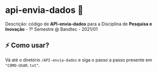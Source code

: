 # api-envia-dados 🥇

Descrição: código de **API-envia-dados** para a Disciplina de **Pesquisa e Inovação** - 1º Semestre @ Bandtec - 2021/01

## :zap: Como usar? 

Vá até o diretório ```/API-envia-dados``` e siga o passo a passo presente em ```"COMO-USAR.txt"```.

